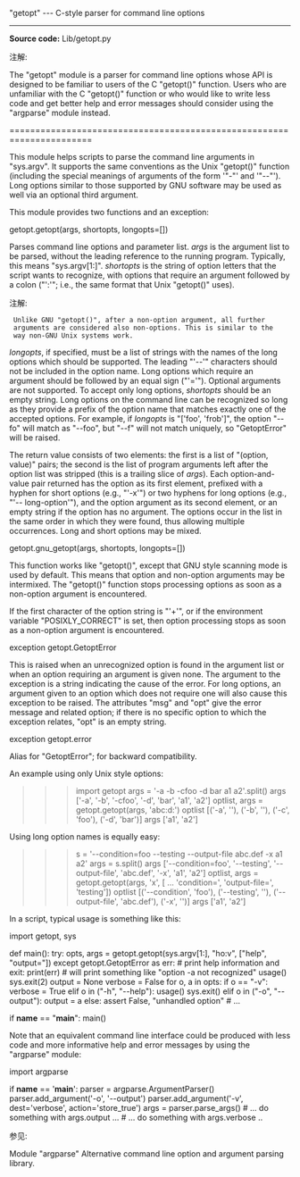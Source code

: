 "getopt" --- C-style parser for command line options
****************************************************

**Source code:** Lib/getopt.py

注解:

  The "getopt" module is a parser for command line options whose API
  is designed to be familiar to users of the C "getopt()" function.
  Users who are unfamiliar with the C "getopt()" function or who would
  like to write less code and get better help and error messages
  should consider using the "argparse" module instead.

======================================================================

This module helps scripts to parse the command line arguments in
"sys.argv". It supports the same conventions as the Unix "getopt()"
function (including the special meanings of arguments of the form
'"-"' and '"--"').  Long options similar to those supported by GNU
software may be used as well via an optional third argument.

This module provides two functions and an exception:

getopt.getopt(args, shortopts, longopts=[])

   Parses command line options and parameter list.  *args* is the
   argument list to be parsed, without the leading reference to the
   running program. Typically, this means "sys.argv[1:]". *shortopts*
   is the string of option letters that the script wants to recognize,
   with options that require an argument followed by a colon ("':'";
   i.e., the same format that Unix "getopt()" uses).

   注解:

     Unlike GNU "getopt()", after a non-option argument, all further
     arguments are considered also non-options. This is similar to the
     way non-GNU Unix systems work.

   *longopts*, if specified, must be a list of strings with the names
   of the long options which should be supported.  The leading "'--'"
   characters should not be included in the option name.  Long options
   which require an argument should be followed by an equal sign
   ("'='").  Optional arguments are not supported.  To accept only
   long options, *shortopts* should be an empty string.  Long options
   on the command line can be recognized so long as they provide a
   prefix of the option name that matches exactly one of the accepted
   options.  For example, if *longopts* is "['foo', 'frob']", the
   option "--fo" will match as "--foo", but "--f" will not match
   uniquely, so "GetoptError" will be raised.

   The return value consists of two elements: the first is a list of
   "(option, value)" pairs; the second is the list of program
   arguments left after the option list was stripped (this is a
   trailing slice of *args*).  Each option-and-value pair returned has
   the option as its first element, prefixed with a hyphen for short
   options (e.g., "'-x'") or two hyphens for long options (e.g., "'--
   long-option'"), and the option argument as its second element, or
   an empty string if the option has no argument.  The options occur
   in the list in the same order in which they were found, thus
   allowing multiple occurrences.  Long and short options may be
   mixed.

getopt.gnu_getopt(args, shortopts, longopts=[])

   This function works like "getopt()", except that GNU style scanning
   mode is used by default. This means that option and non-option
   arguments may be intermixed. The "getopt()" function stops
   processing options as soon as a non-option argument is encountered.

   If the first character of the option string is "'+'", or if the
   environment variable "POSIXLY_CORRECT" is set, then option
   processing stops as soon as a non-option argument is encountered.

exception getopt.GetoptError

   This is raised when an unrecognized option is found in the argument
   list or when an option requiring an argument is given none. The
   argument to the exception is a string indicating the cause of the
   error.  For long options, an argument given to an option which does
   not require one will also cause this exception to be raised.  The
   attributes "msg" and "opt" give the error message and related
   option; if there is no specific option to which the exception
   relates, "opt" is an empty string.

exception getopt.error

   Alias for "GetoptError"; for backward compatibility.

An example using only Unix style options:

>>> import getopt
>>> args = '-a -b -cfoo -d bar a1 a2'.split()
>>> args
['-a', '-b', '-cfoo', '-d', 'bar', 'a1', 'a2']
>>> optlist, args = getopt.getopt(args, 'abc:d:')
>>> optlist
[('-a', ''), ('-b', ''), ('-c', 'foo'), ('-d', 'bar')]
>>> args
['a1', 'a2']

Using long option names is equally easy:

>>> s = '--condition=foo --testing --output-file abc.def -x a1 a2'
>>> args = s.split()
>>> args
['--condition=foo', '--testing', '--output-file', 'abc.def', '-x', 'a1', 'a2']
>>> optlist, args = getopt.getopt(args, 'x', [
...     'condition=', 'output-file=', 'testing'])
>>> optlist
[('--condition', 'foo'), ('--testing', ''), ('--output-file', 'abc.def'), ('-x', '')]
>>> args
['a1', 'a2']

In a script, typical usage is something like this:

   import getopt, sys

   def main():
       try:
           opts, args = getopt.getopt(sys.argv[1:], "ho:v", ["help", "output="])
       except getopt.GetoptError as err:
           # print help information and exit:
           print(err)  # will print something like "option -a not recognized"
           usage()
           sys.exit(2)
       output = None
       verbose = False
       for o, a in opts:
           if o == "-v":
               verbose = True
           elif o in ("-h", "--help"):
               usage()
               sys.exit()
           elif o in ("-o", "--output"):
               output = a
           else:
               assert False, "unhandled option"
       # ...

   if __name__ == "__main__":
       main()

Note that an equivalent command line interface could be produced with
less code and more informative help and error messages by using the
"argparse" module:

   import argparse

   if __name__ == '__main__':
       parser = argparse.ArgumentParser()
       parser.add_argument('-o', '--output')
       parser.add_argument('-v', dest='verbose', action='store_true')
       args = parser.parse_args()
       # ... do something with args.output ...
       # ... do something with args.verbose ..

参见:

  Module "argparse"
     Alternative command line option and argument parsing library.
